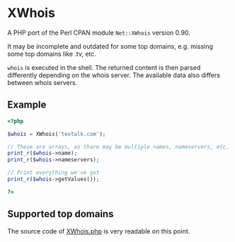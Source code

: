 XWhois
======

A PHP port of the Perl CPAN module `Net::XWhois` version 0.90.

It may be incomplete and outdated for some top domains, e.g. missing some top
domains like .tv, etc.

`whois` is executed in the shell. The returned content is then parsed differently
depending on the whois server. The available data also differs between whois servers.

Example
-------

```PHP
<?php

$whois = XWhois('textalk.com');

// These are arrays, as thare may be multiple names, nameservers, etc.
print_r($whois->name);
print_r($whois->nameservers);

// Print everything we've got
print_r($whois->getValues());

?>
```

Supported top domains
---------------------

The source code of [XWhois.php](XWhois.php) is very readable on this point.
